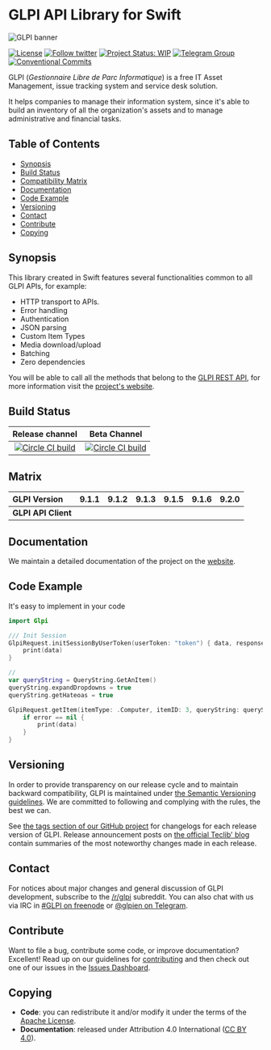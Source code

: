 # GLPI API Library for Swift

![GLPI banner](https://user-images.githubusercontent.com/29282308/31666160-8ad74b1a-b34b-11e7-839b-043255af4f58.png)

[![License](https://img.shields.io/badge/license-Apache_v2.0-blue.svg)](https://github.com/glpi-project/swift-library-glpi/blob/develop/LICENSE.md)
[![Follow twitter](https://img.shields.io/twitter/follow/GLPI_PROJECT.svg?style=social&label=Twitter&style=flat-square)](https://twitter.com/GLPI_PROJECT)
[![Project Status: WIP](http://www.repostatus.org/badges/latest/wip.svg)](http://www.repostatus.org/)
[![Telegram Group](https://img.shields.io/badge/Telegram-Group-blue.svg)](https://t.me/glpien)
[![Conventional Commits](https://img.shields.io/badge/Conventional%20Commits-1.0.0-yellow.svg)](https://conventionalcommits.org)

GLPI (_Gestionnaire Libre de Parc Informatique_) is a free IT Asset Management, issue tracking system and service desk solution.

It helps companies to manage their information system, since it's able to build an inventory of all the organization's assets and to manage administrative and financial tasks.

## Table of Contents

* [Synopsis](#synopsis)
* [Build Status](#build-status)
* [Compatibility Matrix](#matrix)
* [Documentation](#documentation)
* [Code Example](#example)
* [Versioning](#versioning)
* [Contact](#contact)
* [Contribute](#contribute)
* [Copying](#copying)

## Synopsis

This library created in Swift features several functionalities common to all GLPI APIs, for example:

* HTTP transport to APIs.
* Error handling
* Authentication
* JSON parsing
* Custom Item Types
* Media download/upload
* Batching
* Zero dependencies

You will be able to call all the methods that belong to the [GLPI REST API](https://github.com/glpi-project/glpi/blob/master/apirest.md), for more information visit the [project's website](https://glpi-project.github.io/swift-library-glpi/).

## Build Status

|**Release channel**|Beta Channel|
|:---:|:---:|
|[![Circle CI build](https://circleci.com/gh/glpi-project/swift-library-glpi/tree/master.svg?style=svg)](https://circleci.com/gh/glpi-project/swift-library-glpi/tree/master)|[![Circle CI build](https://circleci.com/gh/glpi-project/swift-library-glpi/tree/develop.svg?style=svg)](https://circleci.com/gh/glpi-project/swift-library-glpi/tree/develop)|

## Matrix

|**GLPI Version**|9.1.1|9.1.2|9.1.3|9.1.5|9.1.6|9.2.0|
|:----|----|----|----|---|---|---|
|**GLPI API Client**|||||||

## Documentation

We maintain a detailed documentation of the project on the [website](https://glpi-project.github.io/swift-library-glpi/).

## Code Example

It's easy to implement in your code

```swift
import Glpi

/// Init Session
GlpiRequest.initSessionByUserToken(userToken: "token") { data, response, error in
    print(data)
}

//
var queryString = QueryString.GetAnItem()
queryString.expandDropdowns = true
queryString.getHateoas = true

GlpiRequest.getItem(itemType: .Computer, itemID: 3, queryString: queryString) { data, response, error in
    if error == nil {
        print(data)
    }
}

```

## Versioning

In order to provide transparency on our release cycle and to maintain backward compatibility, GLPI is maintained under [the Semantic Versioning guidelines](http://semver.org/). We are committed to following and complying with the rules, the best we can.

See [the tags section of our GitHub project](https://github.com/glpi-project/swift-library-glpi/tags) for changelogs for each release version of GLPI. Release announcement posts on [the official Teclib' blog](http://www.teclib-edition.com/en/communities/blog-posts/) contain summaries of the most noteworthy changes made in each release.

## Contact

For notices about major changes and general discussion of GLPI development, subscribe to the [/r/glpi](http://www.reddit.com/r/glpi) subreddit.
You can also chat with us via IRC in [#GLPI on freenode](http://webchat.freenode.net/?channels=GLPI]) or [@glpien on Telegram](https://t.me/glpien).

## Contribute

Want to file a bug, contribute some code, or improve documentation? Excellent! Read up on our
guidelines for [contributing](./CONTRIBUTING.md) and then check out one of our issues in the [Issues Dashboard](https://github.com/glpi-project/swift-library-glpi/issues).

## Copying

* **Code**: you can redistribute it and/or modify
    it under the terms of the [Apache License](https://www.apache.org/licenses/LICENSE-2.0).
* **Documentation**: released under Attribution 4.0 International ([CC BY 4.0](https://creativecommons.org/licenses/by/4.0/)).
